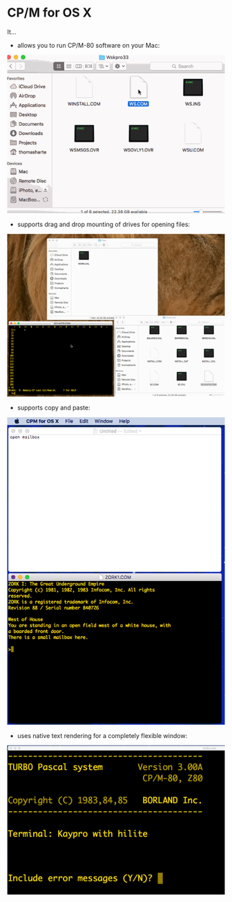 CP/M for OS X
=============

It…

* allows you to run CP/M-80 software on your Mac:

![WordStar; opening](Images/WordStar.gif)

* supports drag and drop mounting of drives for opening files:

![SuperCalc; receiving a file](Images/SuperCalc.gif)

* supports copy and paste:

![Zork; being copied from and pasted to](Images/Zork.gif)

* uses native text rendering for a completely flexible window:

![TurboPascal; resizing](Images/TurboPascal.gif)